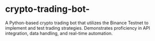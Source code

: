 # crypto-trading-bot-
A Python-based crypto trading bot that utilizes the Binance Testnet to implement and test trading strategies. Demonstrates proficiency in API integration, data handling, and real-time automation.
